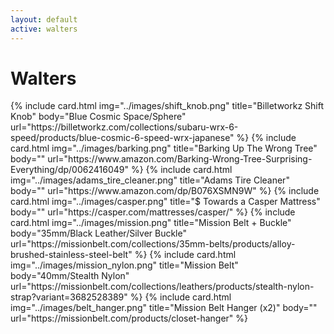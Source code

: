 ```yaml
---
layout: default
active: walters
---
```


<h1 class="mb-3 mt-2 text-center">Walters</h1>
<div class="container">
    <div class="row">
        {% include card.html
            img="../images/shift_knob.png"
            title="Billetworkz Shift Knob"
            body="Blue Cosmic Space/Sphere"
            url="https://billetworkz.com/collections/subaru-wrx-6-speed/products/blue-cosmic-6-speed-wrx-japanese"
        %}
        {% include card.html
            img="../images/barking.png"
            title="Barking Up The Wrong Tree"
            body=""
            url="https://www.amazon.com/Barking-Wrong-Tree-Surprising-Everything/dp/0062416049"
        %}
        {% include card.html
            img="../images/adams_tire_cleaner.png"
            title="Adams Tire Cleaner"
            body=""
            url="https://www.amazon.com/dp/B076XSMN9W"
        %}
        {% include card.html
            img="../images/casper.png"
            title="$ Towards a Casper Mattress"
            body=""
            url="https://casper.com/mattresses/casper/"
        %}
        {% include card.html
            img="../images/mission.png"
            title="Mission Belt + Buckle"
            body="35mm/Black Leather/Silver Buckle"
            url="https://missionbelt.com/collections/35mm-belts/products/alloy-brushed-stainless-steel-belt"
        %}
        {% include card.html
            img="../images/mission_nylon.png"
            title="Mission Belt"
            body="40mm/Stealth Nylon"
            url="https://missionbelt.com/collections/leathers/products/stealth-nylon-strap?variant=3682528389"
        %}
        {% include card.html
            img="../images/belt_hanger.png"
            title="Mission Belt Hanger (x2)"
            body=""
            url="https://missionbelt.com/products/closet-hanger"
        %}
    </div>
</div>